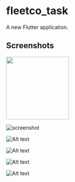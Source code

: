 # fleetco_task

A new Flutter application.

## Screenshots

<img src = "https://github.com/shuchitajain/fleetcoTask/blob/master/lib/ss/flutter_01.png" height = "170">

![screenshot](https://github.com/shuchitajain/fleetcoTask/blob/master/lib/ss/flutter_02.png?raw=true)

![Alt text](https://github.com/shuchitajain/fleetcoTask/blob/master/lib/ss/flutter_03.png?raw=true)

![Alt text](https://github.com/shuchitajain/fleetcoTask/blob/master/lib/ss/flutter_04.png?raw=true)

![Alt text](https://github.com/shuchitajain/fleetcoTask/blob/master/lib/ss/flutter_05.png?raw=true)

![Alt text](https://github.com/shuchitajain/fleetcoTask/blob/master/lib/ss/flutter_06.png?raw=true)
